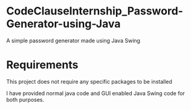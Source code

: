 # CodeClauseInternship_Password-Generator-using-Java
A simple password generator made using Java Swing 

# Requirements
This project does not require any specific packages to be installed

I have provided normal java code and GUI enabled Java Swing code for both purposes.

